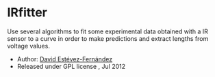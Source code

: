 IRfitter
===========

Use several algorithms to fit some experimental data obtained with a IR sensor to a curve in order to make predictions and extract lengths from voltage values.

 * Author: [David Estévez-Fernández](http://github.com/David-Estevez)
 * Released under GPL license , Jul 2012
